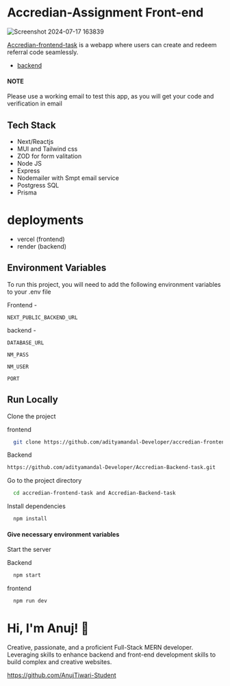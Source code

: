 
# Accredian-Assignment Front-end

![Screenshot 2024-07-17 163839](https://github.com/user-attachments/assets/1535399f-a46d-4ab2-92b4-8dddddce74ac)

[Accredian-frontend-task](https://accredian-frontend-task-omega-five.vercel.app/) is a webapp where users can create and redeem referral code seamlessly.

- [backend](https://github.com/AnujTiwari-Student/Accredian-Backend-task) 

#### NOTE
Please use a working email to test this app, as you will get your code and verification in email
## Tech Stack

- Next/Reactjs
- MUI and Tailwind css
- ZOD for form valitation  
- Node JS
- Express
- Nodemailer with Smpt email service 
- Postgress SQL 
- Prisma

# deployments

- vercel (frontend)
- render (backend)



## Environment Variables

To run this project, you will need to add the following environment variables to your .env file

Frontend - 

`NEXT_PUBLIC_BACKEND_URL`

backend - 

`DATABASE_URL`

`NM_PASS`

`NM_USER`

`PORT`


## Run Locally

Clone the project

frontend
```bash
  git clone https://github.com/adityamandal-Developer/accredian-frontend-task.git
```
Backend
```bash
https://github.com/adityamandal-Developer/Accredian-Backend-task.git
```

Go to the project directory

```bash
  cd accredian-frontend-task and Accredian-Backend-task
```

Install dependencies

```bash
  npm install
```
#### Give necessary environment variables



Start the server

Backend
```bash
  npm start
```
frontend
```bash
  npm run dev
```
# Hi, I'm Anuj! 👋

Creative, passionate, and a proficient Full-Stack MERN developer. Leveraging skills to enhance backend and front-end development skills to build complex and creative websites.

https://github.com/AnujTiwari-Student
